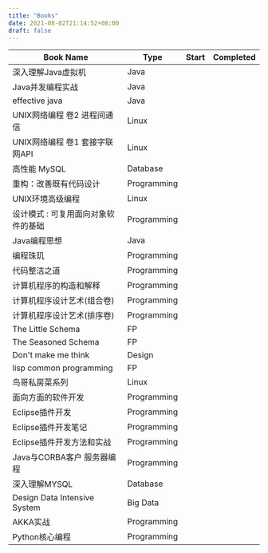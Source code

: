 ```yaml
---
title: "Books"
date: 2021-08-02T21:14:52+08:00
draft: false
---
```




| Book Name                           | Type        | Start | Completed |
| ----------------------------------- | ----------- | ----- | --------- |
| 深入理解Java虚拟机                  | Java        |       |           |
| Java并发编程实战                    | Java        |       |           |
| effective java                      | Java        |       |           |
| UNIX网络编程 卷2 进程间通信         | Linux       |       |           |
| UNIX网络编程 卷1 套接字联网API      | Linux       |       |           |
| 高性能 MySQL                        | Database    |       |           |
| 重构：改善既有代码设计              | Programming |       |           |
| UNIX环境高级编程                    | Linux       |       |           |
| 设计模式 : 可复用面向对象软件的基础 | Programming |       |           |
| Java编程思想                        | Java        |       |           |
| 编程珠玑                            | Programming |       |           |
| 代码整洁之道                        | Programming |       |           |
| 计算机程序的构造和解释              | Programming |       |           |
| 计算机程序设计艺术(组合卷)          | Programming |       |           |
| 计算机程序设计艺术(排序卷)          | Programming |       |           |
| The Little Schema                   | FP          |       |           |
| The Seasoned Schema                 | FP          |       |           |
| Don't make me think                 | Design      |       |           |
| lisp common programming             | FP          |       |           |
| 鸟哥私房菜系列                      | Linux       |       |           |
| 面向方面的软件开发                  | Programming |       |           |
| Eclipse插件开发                     | Programming |       |           |
| Eclipse插件开发笔记                 | Programming |       |           |
| Eclipse插件开发方法和实战           | Programming |       |           |
| Java与CORBA客户 服务器编程          | Programming |       |           |
| 深入理解MYSQL                       | Database    |       |           |
| Design Data Intensive System        | Big Data    |       |           |
| AKKA实战                            | Programming |       |           |
| Python核心编程                      | Programming |       |           |

